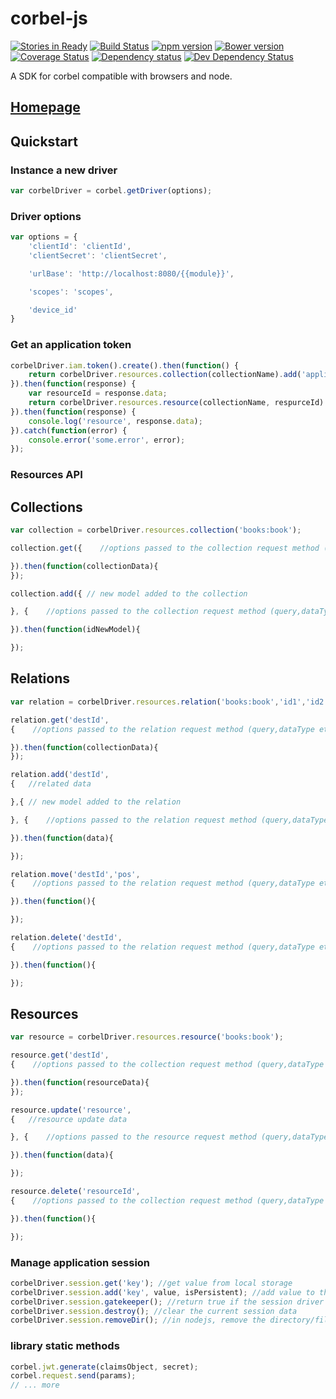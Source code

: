 # corbel-js


[![Stories in Ready](https://badge.waffle.io/bq/corbel-js.png?label=ready&title=Ready)](https://waffle.io/bq/corbel-js)
[![Build Status](https://api.travis-ci.org/bq/corbel-js.png?branch=master)](http://travis-ci.org/bq/corbel-js)
[![npm version](https://badge.fury.io/js/corbel-js.svg)](http://badge.fury.io/js/corbel-js)
[![Bower version](https://badge.fury.io/bo/corbel-js.svg)](http://badge.fury.io/bo/corbel-js)
[![Coverage Status](https://coveralls.io/repos/bq/corbel-js/badge.svg?branch=master)](https://coveralls.io/r/bq/corbel-js?branch=master)
[![Dependency status](https://david-dm.org/bq/corbel-js/status.png)](https://david-dm.org/bq/corbel-js#info=dependencies&view=table)
[![Dev Dependency Status](https://david-dm.org/bq/corbel-js/dev-status.png)](https://david-dm.org/bq/corbel-js#info=devDependencies&view=table)

A SDK for corbel compatible with browsers and node.

## [Homepage](http://opensource.bq.com/corbel-js/)

## Quickstart

### Instance a new driver

```javascript
var corbelDriver = corbel.getDriver(options);
```

### Driver options

```javascript
var options = {
	'clientId': 'clientId',
	'clientSecret': 'clientSecret',

	'urlBase': 'http://localhost:8080/{{module}}',

	'scopes': 'scopes',

    'device_id'
}
```

### Get an application token

```javascript
corbelDriver.iam.token().create().then(function() {
    return corbelDriver.resources.collection(collectionName).add('application/json', params);
}).then(function(response) {
    var resourceId = response.data;
    return corbelDriver.resources.resource(collectionName, respurceId).get();
}).then(function(response) {
    console.log('resource', response.data);
}).catch(function(error) {
    console.error('some.error', error);
});
```

### Resources API

## Collections

```javascript
var collection = corbelDriver.resources.collection('books:book');

collection.get({    //options passed to the collection request method (query,dataType etc.)

}).then(function(collectionData){
});

collection.add({ // new model added to the collection

}, {    //options passed to the collection request method (query,dataType etc.)

}).then(function(idNewModel){

});
```

## Relations

```javascript
var relation = corbelDriver.resources.relation('books:book','id1','id2');

relation.get('destId',
{    //options passed to the relation request method (query,dataType etc.)

}).then(function(collectionData){
});

relation.add('destId',
{   //related data

},{ // new model added to the relation

}, {    //options passed to the relation request method (query,dataType etc.)

}).then(function(data){

});

relation.move('destId','pos',
{    //options passed to the relation request method (query,dataType etc.)

}).then(function(){

});

relation.delete('destId',
{    //options passed to the relation request method (query,dataType etc.)

}).then(function(){

});
```

## Resources

```javascript
var resource = corbelDriver.resources.resource('books:book');

resource.get('destId',
{    //options passed to the collection request method (query,dataType etc.)

}).then(function(resourceData){
});

resource.update('resource',
{   //resource update data

}, {    //options passed to the resource request method (query,dataType etc.)

}).then(function(data){

});

resource.delete('resourceId',
{    //options passed to the collection request method (query,dataType etc.)

}).then(function(){

});
```








### Manage application session

```javascript
corbelDriver.session.get('key'); //get value from local storage
corbelDriver.session.add('key', value, isPersistent); //add value to the local storage
corbelDriver.session.gatekeeper(); //return true if the session driver is active
corbelDriver.session.destroy(); //clear the current session data
corbelDriver.session.removeDir(); //in nodejs, remove the directory/files of the current session
```

### library static methods

```javascript
corbel.jwt.generate(claimsObject, secret);
corbel.request.send(params);
// ... more
```

